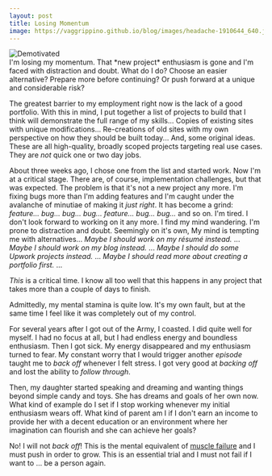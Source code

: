 ```yaml
---
layout: post
title: Losing Momentum
image: https://vaggrippino.github.io/blog/images/headache-1910644_640.jpg
---
```

<img style="display: block; margin: auto;" alt="Demotivated" src="https://vaggrippino.github.io/blog/images/headache-1910644_640.jpg">
I'm losing my momentum. That *new project* enthusiasm is gone and I'm faced with distraction and doubt. What do I do? Choose an easier alternative? Prepare more before continuing? Or push forward at a unique and considerable risk?

The greatest barrier to my employment right now is the lack of a good portfolio. With this in mind, I put together a list of projects to build that I think will demonstrate the full range of my skills... Copies of existing sites with unique modifications... Re-creations of old sites with my own perspective on how they should be built today... And, some original ideas. These are all high-quality, broadly scoped projects targeting real use cases. They are *not* quick one or two day jobs.

About three weeks ago, I chose one from the list and started work. Now I'm at a critical stage. There are, of course, implementation challenges, but that was expected. The problem is that it's not a new project any more. I'm fixing bugs more than I'm adding features and I'm caught under the avalanche of minutiae of making it *just right*. It has become a grind: *feature... bug... bug... bug... feature... bug... bug...* and so on. I'm tired. I don't look forward to working on it any more. I find my mind wandering. I'm prone to distraction and doubt. Seemingly on it's own, My mind is tempting me with alternatives... *Maybe I should work on my résumé instead.* ... *Maybe I should work on my blog instead.* ... *Maybe I should do some Upwork projects instead.* ... *Maybe I should read more about creating a portfolio first.* ...

*This* is a critical time. I know all too well that this happens in any project that takes more than a couple of days to finish.

Admittedly, my mental stamina is quite low. It's my own fault, but at the same time I feel like it was completely out of my control.

For several years after I got out of the Army, I coasted. I did quite well for myself. I had no focus at all, but I had endless energy and boundless enthusiasm. Then I got sick. My energy disappeared and my enthusiasm turned to fear. My constant worry that I would trigger another *episode* taught me to *back off* whenever I felt stress. I got very good at *backing off* and lost the ability to *follow through*.

Then, my daughter started speaking and dreaming and wanting things beyond simple candy and toys. She has dreams and goals of her own now. What kind of example do I set if I stop working whenever my initial enthusiasm wears off.  What kind of parent am I if I don't earn an income to provide her with a decent education or an environment where her imagination can flourish and she can achieve her goals?

No! I will not *back off*! This is the mental equivalent of [muscle failure](https://en.wikipedia.org/wiki/Training_to_failure) and I must push in order to grow. This is an essential trial and I must not fail if I want to ... be a person again.
